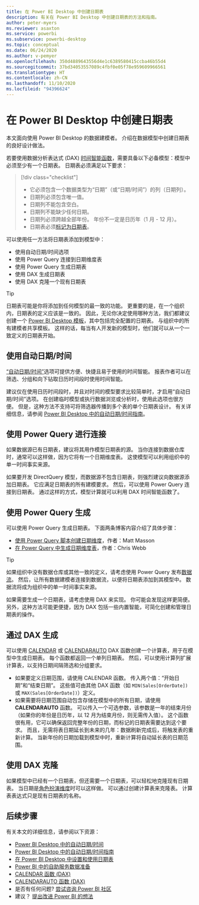 ```yaml
---
title: 在 Power BI Desktop 中创建日期表
description: 有关在 Power BI Desktop 中创建日期表的方法和指南。
author: peter-myers
ms.reviewer: asaxton
ms.service: powerbi
ms.subservice: powerbi-desktop
ms.topic: conceptual
ms.date: 06/24/2020
ms.author: v-pemyer
ms.openlocfilehash: 350d4889643556d4e1c6389580415ccba46b55d4
ms.sourcegitcommit: 37bd34053557089c4fbf0e05f78e959609966561
ms.translationtype: HT
ms.contentlocale: zh-CN
ms.lasthandoff: 11/10/2020
ms.locfileid: "94396624"
---
```

# <a name="create-date-tables-in-power-bi-desktop"></a>在 Power BI Desktop 中创建日期表

本文面向使用 Power BI Desktop 的数据建模者。 介绍在数据模型中创建日期表的良好设计做法。

若要使用数据分析表达式 (DAX) [时间智能函数](/dax/time-intelligence-functions-dax)，需要具备以下必备模型：模型中必须至少有一个日期表。 日期表必须满足以下要求：

> [!div class="checklist"]
> - 它必须包含一个数据类型为“日期”（或“日期/时间”）的列（日期列）。
> - 日期列必须包含唯一值。
> - 日期列不能包含空白。
> - 日期列不能缺少任何日期。
> - 日期列必须跨越全部年份。 年份不一定是日历年（1 月 - 12 月）。
> - 日期表必须[标记为日期表](../transform-model/desktop-date-tables.md#setting-your-own-date-table)。

可以使用任一方法将日期表添加到模型中：

- 使用自动日期/时间选项
- 使用 Power Query 连接到日期维度表
- 使用 Power Query 生成日期表
- 使用 DAX 生成日期表
- 使用 DAX 克隆一个现有日期表

> [!TIP]
> 日期表可能是你将添加到任何模型的最一致的功能。 更重要的是，在一个组织内，日期表的定义应该是一致的。 因此，无论你决定使用哪种方法，我们都建议创建一个 [Power BI Desktop 模板](../create-reports/desktop-templates.md)，其中包括完全配置的日期表。 与组织中的所有建模者共享模板。 这样的话，每当有人开发新的模型时，他们就可以从一个一致定义的日期表开始。

## <a name="use-auto-datetime"></a>使用自动日期/时间

[“自动日期/时间”](../transform-model/desktop-auto-date-time.md)选项可提供方便、快捷且易于使用的时间智能。 报表作者可以在筛选、分组和向下钻取日历时间段时使用时间智能。

建议仅在使用日历时间段时，并且对时间的模型要求比较简单时，才启用“自动日期/时间”选项。 在创建临时模型或执行数据浏览或分析时，使用此选项也很方便。 但是，这种方法不支持可将筛选器传播到多个表的单个日期表设计。 有关详细信息，请参阅 [Power BI Desktop 中的自动日期/时间指南](auto-date-time.md)。

## <a name="connect-with-power-query"></a>使用 Power Query 进行连接

如果数据源已有日期表，建议将其用作模型日期表的源。 当你连接到数据仓库时，通常可以这样做，因为它将有一个日期维度表。 这使模型可以利用组织中的单一时间事实来源。

如果要开发 DirectQuery 模型，而数据源不包含日期表，则强烈建议向数据源添加日期表。 它应满足日期表的所有建模要求。 然后，可以使用 Power Query 连接到日期表。 通过这样的方式，模型计算就可以利用 DAX 时间智能函数了。

## <a name="generate-with-power-query"></a>使用 Power Query 生成

可以使用 Power Query 生成日期表。 下面两条博客内容介绍了具体步骤：

- [使用 Power Query 脚本创建日期维度](https://www.mattmasson.com/2014/02/creating-a-date-dimension-with-a-power-query-script/)，作者：Matt Masson
- [在 Power Query 中生成日期维度表](https://blog.crossjoin.co.uk/2013/11/19/generating-a-date-dimension-table-in-power-query/)，作者：Chris Webb

> [!TIP]
> 如果组织中没有数据仓库或其他一致的定义，请考虑使用 Power Query 发布[数据流](../transform-model/dataflows/dataflows-introduction-self-service.md)。 然后，让所有数据建模者连接到数据流，以便将日期表添加到其模型中。 数据流将成为组织中的单一时间事实来源。

如果需要生成一个日期表，请考虑使用 DAX 来实现。 你可能会发现这样更简便。 另外，这种方法可能更便捷，因为 DAX 包括一些内置智能，可简化创建和管理日期表的操作。

## <a name="generate-with-dax"></a>通过 DAX 生成

可以使用 [CALENDAR](/dax/calendar-function-dax) 或 [CALENDARAUTO](/dax/calendarauto-function-dax) DAX 函数创建一个计算表，用于在模型中生成日期表。 每个函数都返回一个单列日期表。 然后，可以使用计算列扩展计算表，以支持日期间隔筛选和分组要求。

- 如果要定义日期范围，请使用 CALENDAR 函数。 传入两个值：“开始日期”和“结束日期”。 这些值可由其他 DAX 函数（如 `MIN(Sales[OrderDate])` 或 `MAX(Sales[OrderDate])`）定义。
- 如果需要将日期范围自动包含存储在模型中的所有日期，请使用 **CALENDARAUTO** 函数。 可以传入一个可选参数，该参数是一年的结束月份（如果你的年份是日历年，以 12 月为结束月份，则无需传入值）。 这个函数很有用，它可以确保返回完整年份的日期，而标记的日期表需要达到这个要求。 而且，无需将表日期延长到未来的几年：数据刷新完成后，将触发表的重新计算。 当新年份的日期加载到模型中时，重新计算将自动延长表的日期范围。

## <a name="clone-with-dax"></a>使用 DAX 克隆

如果模型中已经有一个日期表，但还需要一个日期表，可以轻松地克隆现有日期表。 当日期是[角色扮演维度](star-schema.md#role-playing-dimensions)时可以这样做。 可以通过创建计算表来克隆表。 计算表表达式只是现有日期表的名称。

## <a name="next-steps"></a>后续步骤

有关本文的详细信息，请参阅以下资源：

- [Power BI Desktop 中的自动日期/时间](../transform-model/desktop-auto-date-time.md)
- [Power BI Desktop 中的自动日期/时间指南](auto-date-time.md)
- [在 Power BI Desktop 中设置和使用日期表](../transform-model/desktop-date-tables.md)
- [Power BI 中的自助服务数据准备](../transform-model/dataflows/dataflows-introduction-self-service.md)
- [CALENDAR 函数 (DAX)](/dax/calendar-function-dax)
- [CALENDARAUTO 函数 (DAX)](/dax/calendarauto-function-dax)
- 是否有任何问题? [尝试咨询 Power BI 社区](https://community.powerbi.com/)
- 建议？ [提出改进 Power BI 的想法](https://ideas.powerbi.com/)